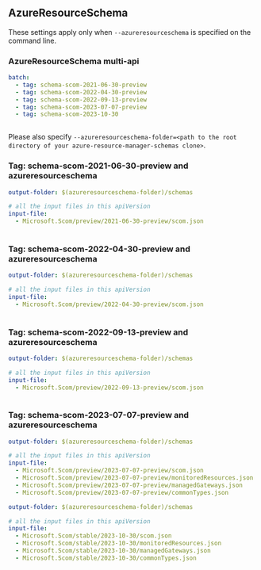 ## AzureResourceSchema

These settings apply only when `--azureresourceschema` is specified on the command line.

### AzureResourceSchema multi-api

``` yaml $(azureresourceschema) && $(multiapi)
batch:
  - tag: schema-scom-2021-06-30-preview
  - tag: schema-scom-2022-04-30-preview
  - tag: schema-scom-2022-09-13-preview
  - tag: schema-scom-2023-07-07-preview
  - tag: schema-scom-2023-10-30
  
```

Please also specify `--azureresourceschema-folder=<path to the root directory of your azure-resource-manager-schemas clone>`.

### Tag: schema-scom-2021-06-30-preview and azureresourceschema

``` yaml $(tag) == 'schema-scom-2021-06-30-preview' && $(azureresourceschema)
output-folder: $(azureresourceschema-folder)/schemas

# all the input files in this apiVersion
input-file:
  - Microsoft.Scom/preview/2021-06-30-preview/scom.json
  
```
### Tag: schema-scom-2022-04-30-preview and azureresourceschema

``` yaml $(tag) == 'schema-scom-2022-04-30-preview' && $(azureresourceschema)
output-folder: $(azureresourceschema-folder)/schemas

# all the input files in this apiVersion
input-file:
  - Microsoft.Scom/preview/2022-04-30-preview/scom.json
  
```
### Tag: schema-scom-2022-09-13-preview and azureresourceschema

``` yaml $(tag) == 'schema-scom-2022-09-13-preview' && $(azureresourceschema)
output-folder: $(azureresourceschema-folder)/schemas

# all the input files in this apiVersion
input-file:
  - Microsoft.Scom/preview/2022-09-13-preview/scom.json
  
```
### Tag: schema-scom-2023-07-07-preview and azureresourceschema

``` yaml $(tag) == 'schema-scom-2023-07-07-preview' && $(azureresourceschema)
output-folder: $(azureresourceschema-folder)/schemas

# all the input files in this apiVersion
input-file:
  - Microsoft.Scom/preview/2023-07-07-preview/scom.json
  - Microsoft.Scom/preview/2023-07-07-preview/monitoredResources.json
  - Microsoft.Scom/preview/2023-07-07-preview/managedGateways.json
  - Microsoft.Scom/preview/2023-07-07-preview/commonTypes.json

```

``` yaml $(tag) == 'schema-scom-2023-10-30' && $(azureresourceschema)
output-folder: $(azureresourceschema-folder)/schemas

# all the input files in this apiVersion
input-file:
  - Microsoft.Scom/stable/2023-10-30/scom.json
  - Microsoft.Scom/stable/2023-10-30/monitoredResources.json
  - Microsoft.Scom/stable/2023-10-30/managedGateways.json
  - Microsoft.Scom/stable/2023-10-30/commonTypes.json

```